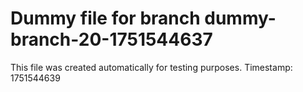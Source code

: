 # Dummy file for branch dummy-branch-20-1751544637

This file was created automatically for testing purposes.
Timestamp: 1751544639